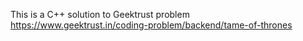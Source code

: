 This is a C++ solution to Geektrust problem https://www.geektrust.in/coding-problem/backend/tame-of-thrones
